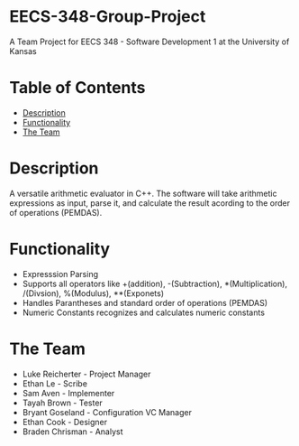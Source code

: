 # EECS-348-Group-Project

A Team Project for EECS 348 - Software Development 1 at the University of Kansas

# Table of Contents
  * [Description](#Description)
  * [Functionality](#Functionality)
  * [The Team](#TheTeam)

# Description
A versatile arithmetic evaluator in C++. The software will take arithmetic expressions as input, parse it, and calculate the result acording to the order of operations (PEMDAS).

# Functionality
  * Expresssion Parsing
  * Supports all operators like +(addition), -(Subtraction), *(Multiplication), /(Divsion), %(Modulus), **(Exponets)
  * Handles Parantheses and standard order of operations (PEMDAS)
  * Numeric Constants recognizes and calculates numeric constants

# The Team
 * Luke Reicherter - Project Manager
 * Ethan Le - Scribe
 * Sam Aven - Implementer
 * Tayah Brown - Tester
 * Bryant Goseland - Configuration VC Manager
 * Ethan Cook - Designer
 * Braden Chrisman - Analyst

